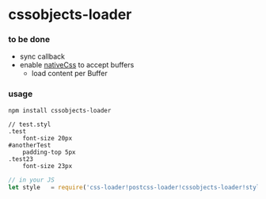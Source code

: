 # cssobjects-loader

### to be done  
* sync callback
* enable [nativeCss](https://github.com/doubleu23/native-css) to accept buffers
	* load content per Buffer

### usage 
```npm install cssobjects-loader```

```Stylus
// test.styl
.test
	font-size 20px
#anotherTest
	padding-top 5px
.test23
	font-size 23px

```

```Javascript
// in your JS
let style 	= require('css-loader!postcss-loader!cssobjects-loader!stylus-loader!./test.so');
```